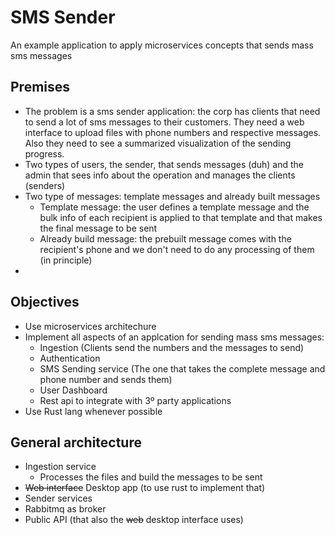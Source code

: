 # SMS Sender

An example application to apply microservices concepts that sends mass sms messages

## Premises

- The problem is a sms sender application: the corp has clients that need to send a lot of sms messages to their customers. They need a web interface to upload files with phone numbers and respective messages. Also they need to see a summarized visualization of the sending progress.
- Two types of users, the sender, that sends messages (duh) and the admin that sees info about the operation and manages the clients (senders)
- Two type of messages: template messages and already built messages
  - Template message: the user defines a template message and the bulk info of each recipient is applied to that template and that makes the final message to be sent
  - Already build message: the prebuilt message comes with the recipient's phone and we don't need to do any processing of them (in principle)
-

## Objectives

- Use microservices architechure
- Implement all aspects of an applcation for sending mass sms messages:
  - Ingestion (Clients send the numbers and the messages to send)
  - Authentication
  - SMS Sending service (The one that takes the complete message and phone number and sends them)
  - User Dashboard
  - Rest api to integrate with 3º party applications
- Use Rust lang whenever possible

## General architecture

- Ingestion service
  - Processes the files and build the messages to be sent
- <strike>Web interface</strike> Desktop app (to use rust to implement that)
- Sender services
- Rabbitmq as broker
- Public API (that also the <strike>web</strike> desktop interface uses)
